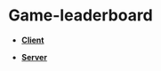 # Game-leaderboard



* **[Client](https://github.com/mehmetalikuyucu/Leaderboard-client)**
   
* **[Server](https://github.com/mehmetalikuyucu/leaderboard-server)**
